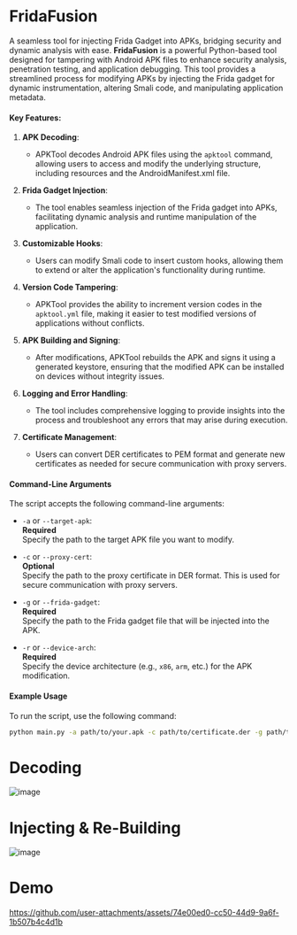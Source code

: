 # FridaFusion
A seamless tool for injecting Frida Gadget into APKs, bridging security and dynamic analysis with ease.
**FridaFusion** is a powerful Python-based tool designed for tampering with Android APK files to enhance security analysis, penetration testing, and application debugging. This tool provides a streamlined process for modifying APKs by injecting the Frida gadget for dynamic instrumentation, altering Smali code, and manipulating application metadata.

#### Key Features:

1. **APK Decoding**: 
   - APKTool decodes Android APK files using the `apktool` command, allowing users to access and modify the underlying structure, including resources and the AndroidManifest.xml file.

2. **Frida Gadget Injection**: 
   - The tool enables seamless injection of the Frida gadget into APKs, facilitating dynamic analysis and runtime manipulation of the application.

3. **Customizable Hooks**: 
   - Users can modify Smali code to insert custom hooks, allowing them to extend or alter the application's functionality during runtime.

4. **Version Code Tampering**: 
   - APKTool provides the ability to increment version codes in the `apktool.yml` file, making it easier to test modified versions of applications without conflicts.

5. **APK Building and Signing**: 
   - After modifications, APKTool rebuilds the APK and signs it using a generated keystore, ensuring that the modified APK can be installed on devices without integrity issues.

6. **Logging and Error Handling**: 
   - The tool includes comprehensive logging to provide insights into the process and troubleshoot any errors that may arise during execution.

7. **Certificate Management**: 
   - Users can convert DER certificates to PEM format and generate new certificates as needed for secure communication with proxy servers.

#### Command-Line Arguments

The script accepts the following command-line arguments:

- `-a` or `--target-apk`:  
  **Required**  
  Specify the path to the target APK file you want to modify.

- `-c` or `--proxy-cert`:  
  **Optional**  
  Specify the path to the proxy certificate in DER format. This is used for secure communication with proxy servers.

- `-g` or `--frida-gadget`:  
  **Required**  
  Specify the path to the Frida gadget file that will be injected into the APK.

- `-r` or `--device-arch`:  
  **Required**  
  Specify the device architecture (e.g., `x86`, `arm`, etc.) for the APK modification.

#### Example Usage

To run the script, use the following command:

```bash
python main.py -a path/to/your.apk -c path/to/certificate.der -g path/to/frida-gadget.so -r x86
```

# Decoding
![image](https://github.com/user-attachments/assets/de4ca5b8-4389-4c3a-983f-fb45e45bf185)

# Injecting & Re-Building
![image](https://github.com/user-attachments/assets/f7deed0d-9ea8-49b3-836c-1474240f5846)

# Demo
https://github.com/user-attachments/assets/74e00ed0-cc50-44d9-9a6f-1b507b4c4d1b







